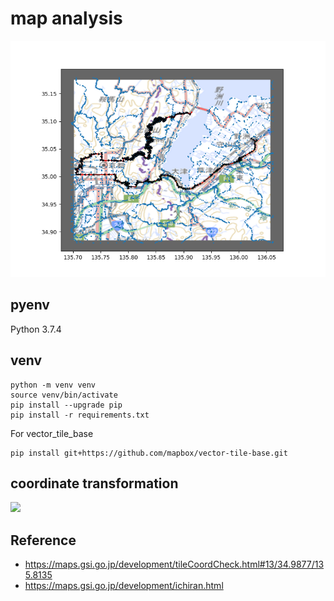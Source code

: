 # map analysis
![aaa](routes_img.png)

## pyenv
Python 3.7.4

## venv

```
python -m venv venv
source venv/bin/activate
pip install --upgrade pip
pip install -r requirements.txt
```
For vector_tile_base
```
pip install git+https://github.com/mapbox/vector-tile-base.git
```

## coordinate transformation
<img src="https://latex.codecogs.com/png.latex?\int_{a}^{b}f(x)dx" />

## Reference
* https://maps.gsi.go.jp/development/tileCoordCheck.html#13/34.9877/135.8135
* https://maps.gsi.go.jp/development/ichiran.html